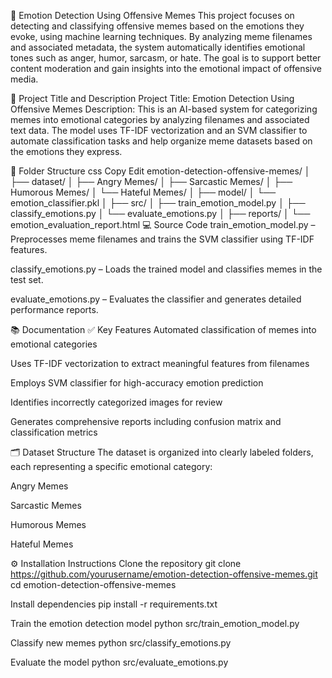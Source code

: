 🎯 Emotion Detection Using Offensive Memes
This project focuses on detecting and classifying offensive memes based on the emotions they evoke, using machine learning techniques. By analyzing meme filenames and associated metadata, the system automatically identifies emotional tones such as anger, humor, sarcasm, or hate. The goal is to support better content moderation and gain insights into the emotional impact of offensive media.

📝 Project Title and Description
Project Title: Emotion Detection Using Offensive Memes
Description: This is an AI-based system for categorizing memes into emotional categories by analyzing filenames and associated text data. The model uses TF-IDF vectorization and an SVM classifier to automate classification tasks and help organize meme datasets based on the emotions they express.

📁 Folder Structure
css
Copy
Edit
emotion-detection-offensive-memes/
│
├── dataset/
│   ├── Angry Memes/
│   ├── Sarcastic Memes/
│   ├── Humorous Memes/
│   └── Hateful Memes/
│
├── model/
│   └── emotion_classifier.pkl
│
├── src/
│   ├── train_emotion_model.py
│   ├── classify_emotions.py
│   └── evaluate_emotions.py
│
├── reports/
│   └── emotion_evaluation_report.html
💻 Source Code
train_emotion_model.py – Preprocesses meme filenames and trains the SVM classifier using TF-IDF features.

classify_emotions.py – Loads the trained model and classifies memes in the test set.

evaluate_emotions.py – Evaluates the classifier and generates detailed performance reports.

📚 Documentation
✅ Key Features
Automated classification of memes into emotional categories

Uses TF-IDF vectorization to extract meaningful features from filenames

Employs SVM classifier for high-accuracy emotion prediction

Identifies incorrectly categorized images for review

Generates comprehensive reports including confusion matrix and classification metrics

🗂️ Dataset Structure
The dataset is organized into clearly labeled folders, each representing a specific emotional category:

Angry Memes

Sarcastic Memes

Humorous Memes

Hateful Memes

⚙️ Installation Instructions
Clone the repository
git clone https://github.com/yourusername/emotion-detection-offensive-memes.git
cd emotion-detection-offensive-memes

Install dependencies
pip install -r requirements.txt

Train the emotion detection model
python src/train_emotion_model.py

Classify new memes
python src/classify_emotions.py

Evaluate the model
python src/evaluate_emotions.py




